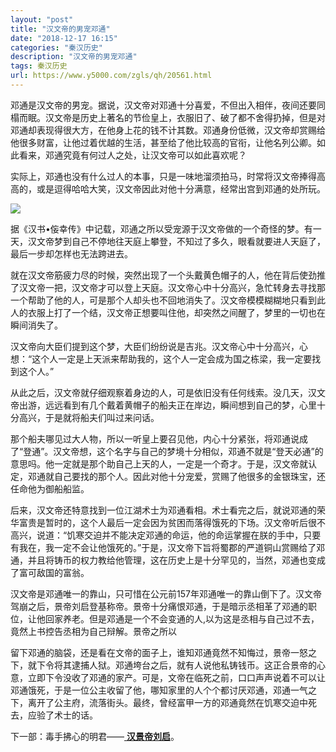```yaml
---
layout: "post"
title: "汉文帝的男宠邓通"
date: "2018-12-17 16:15"
categories: "秦汉历史"
description: "汉文帝的男宠邓通"
tags: 秦汉历史
url: https://www.y5000.com/zgls/qh/20561.html
---
```






邓通是汉文帝的男宠。据说，汉文帝对邓通十分喜爱，不但出入相伴，夜间还要同榻而眠。汉文帝是历史上著名的节俭皇上，衣服旧了、破了都不舍得扔掉，但是对邓通却表现得很大方，在他身上花的钱不计其数。邓通身份低微，汉文帝却赏赐给他很多财富，让他过着优越的生活，甚至给了他比较高的官衔，让他名列公卿。如此看来，邓通究竟有何过人之处，让汉文帝可以如此喜欢呢？

实际上，邓通也没有什么过人的本事，只是一味地溜须拍马，时常将汉文帝捧得高高的，或是逗得哈哈大笑，汉文帝因此对他十分满意，经常出宫到邓通的处所玩。

![](https://img.y5000.com/uploads/allimg/170428/8-1F42Q43350421.jpg)

据《汉书•侫幸传》中记载，邓通之所以受宠源于汉文帝做的一个奇怪的梦。有一天，汉文帝梦到自己不停地往天庭上攀登，不知过了多久，眼看就要进人天庭了，最后一步却怎样也无法跨进去。

就在汉文帝筋疲力尽的时候，突然出现了一个头戴黄色帽子的人，他在背后使劲推了汉文帝一把，汉文帝才可以登上天庭。汉文帝心中十分高兴，急忙转身去寻找那一个帮助了他的人，可是那个人却头也不回地消失了。汉文帝模模糊糊地只看到此人的衣服上打了一个结，汉文帝正想要叫住他，却突然之间醒了，梦里的一切也在瞬间消失了。

汉文帝向大臣们提到这个梦，大臣们纷纷说是吉兆。汉文帝心中十分高兴，心想：“这个人一定是上天派来帮助我的，这个人一定会成为国之栋梁，我一定要找到这个人。”

从此之后，汉文帝就仔细观察着身边的人，可是依旧没有任何线索。没几天，汉文帝出游，远远看到有几个戴着黄帽子的船夫正在岸边，瞬间想到自己的梦，心里十分高兴，于是就将船夫们叫过来问话。

那个船夫哪见过大人物，所以一听皇上要召见他，内心十分紧张，将邓通说成了“登通”。汉文帝想，这个名字与自己的梦境十分相似，邓通不就是“登天必通”的意思吗。他一定就是那个助自己上天的人，一定是一个奇才。于是，汉文帝就认定，邓通就自己要找的那个人。因此对他十分宠爱，赏赐了他很多的金银珠宝，还任命他为御船船监。

后来，汉文帝还特意找到一位江湖术士为邓通看相。术士看完之后，就说邓通的荣华富贵是暂时的，这个人最后一定会因为贫困而落得饿死的下场。汉文帝听后很不高兴，说道：“饥寒交迫并不能决定邓通的命运，他的命运掌握在朕的手中，只要有我在，我一定不会让他饿死的。”于是，汉文帝下旨将蜀郡的严道铜山赏赐给了邓通，并且将铸币的权力教给他管理，这在历史上是十分罕见的，当然，邓通也变成了富可敌国的富翁。

汉文帝是邓通唯一的靠山，只可惜在公元前157年邓通唯一的靠山倒下了。汉文帝驾崩之后，景帝刘启登基称帝。景帝十分痛恨邓通，于是暗示丞相革了邓通的职位，让他回家养老。但是邓通是一个不会变通的人,以为这是丞相与自己过不去，竟然上书控告丞相为自己辩解。景帝之所以

留下邓通的脑袋，还是看在文帝的面子上，谁知邓通竟然不知悔过，景帝一怒之下，就下令将其逮捕人狱。邓通垮台之后，就有人说他私铸钱币。这正合景帝的心意，立即下令没收了邓通的家产。可是，文帝在临死之前，口口声声说着不可以让邓通饿死，于是一位公主收留了他，哪知家里的人个个都讨厌邓通，邓通一气之下，离开了公主府，流落街头。最终，曾经富甲一方的邓通竟然在饥寒交迫中死去，应验了术士的话。

下一部：毒手拂心的明君——[ **汉景帝刘启**](https://www.y5000.com/zgls/qh/20571.html)。
